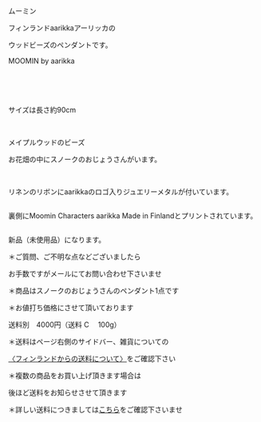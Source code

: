 <link rel="stylesheet" type="text/css" href="/assets/css/styles.css">

ムーミン

フィンランドaarikkaアーリッカの

ウッドビーズのペンダントです。

MOOMIN by aarikka

　　

<img alt="" src="http://blog.cnobi.jp/v1/blog/user/71e35865e9e62f3f9d70420d6124d2ab/1546116583"/>  

サイズは長さ約90cm

<img alt="" src="http://blog.cnobi.jp/v1/blog/user/71e35865e9e62f3f9d70420d6124d2ab/1546116579"/>  

メイプルウッドのビーズ

お花畑の中にスノークのおじょうさんがいます。

<img alt="" src="http://blog.cnobi.jp/v1/blog/user/71e35865e9e62f3f9d70420d6124d2ab/1546116581"/>  

リネンのリボンにaarikkaのロゴ入りジュエリーメタルが付いています。

<img alt="" src="http://blog.cnobi.jp/v1/blog/user/71e35865e9e62f3f9d70420d6124d2ab/1546116578"/>

裏側にMoomin Characters aarikka Made in Finlandとプリントされています。

<img alt="" src="http://blog.cnobi.jp/v1/blog/user/71e35865e9e62f3f9d70420d6124d2ab/1546116577"/> 

新品（未使用品）になります。

 ＊ご質問、ご不明な点などございましたら

 お手数ですがメールにてお問い合わせ下さいませ

＊商品はスノークのおじょうさんのペンダント1点です

＊お値打ち価格にさせて頂いております

 送料別　4000円（送料 C　 100g）

＊送料はページ右側のサイドバー、雑貨についての

[〈フィンランドからの送料について〉](https://dkzakka.github.io/2005/03/31/雑貨について.html)をご確認下さい

 ＊複数の商品をお買い上げ頂きます場合は

 後ほど送料をお知らせさせて頂きます

 ＊詳しい送料につきましては[こちら](http://dkzakka.blog.shinobi.jp/Entry/3385/)をご確認下さいませ
